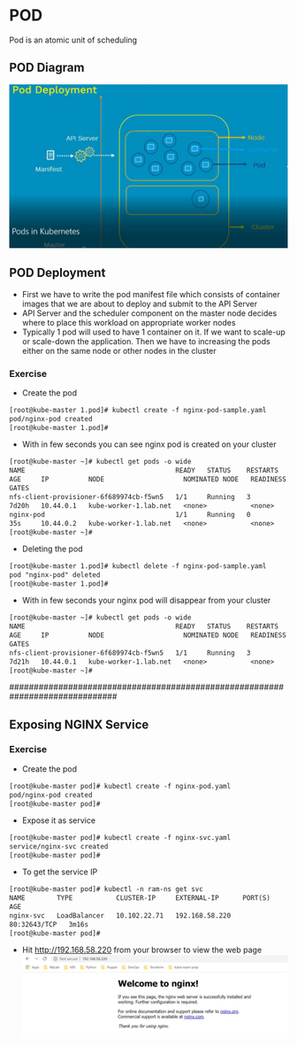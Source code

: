 # POD

Pod is an atomic unit of scheduling

## POD Diagram

![Image of POD](https://github.com/RamkumarMM/kubernetes/blob/master/images/pod.jpg)

## POD Deployment
* First we have to write the pod manifest file which consists of  container images that we are about to deploy and submit to the API Server
* API Server and the scheduler component on the master node decides where to place this workload on appropriate worker nodes
* Typically 1 pod will used to have 1 container on it. If we want to scale-up or scale-down the application. Then we have to increasing the pods either on the same node or other nodes in the cluster


### Exercise 

* Create the pod
```
[root@kube-master 1.pod]# kubectl create -f nginx-pod-sample.yaml
pod/nginx-pod created
[root@kube-master 1.pod]#
```
* With in few seconds you can see nginx pod is created on your cluster
```
[root@kube-master ~]# kubectl get pods -o wide
NAME                                      READY   STATUS    RESTARTS   AGE     IP          NODE                    NOMINATED NODE   READINESS GATES
nfs-client-provisioner-6f689974cb-f5wn5   1/1     Running   3          7d20h   10.44.0.1   kube-worker-1.lab.net   <none>           <none>
nginx-pod                                 1/1     Running   0          35s     10.44.0.2   kube-worker-1.lab.net   <none>           <none>
[root@kube-master ~]#
```

* Deleting the pod
```
[root@kube-master 1.pod]# kubectl delete -f nginx-pod-sample.yaml
pod "nginx-pod" deleted
[root@kube-master 1.pod]#
```

* With in few seconds your nginx pod will disappear from your cluster
```
[root@kube-master ~]# kubectl get pods -o wide
NAME                                      READY   STATUS    RESTARTS   AGE     IP          NODE                    NOMINATED NODE   READINESS GATES
nfs-client-provisioner-6f689974cb-f5wn5   1/1     Running   3          7d21h   10.44.0.1   kube-worker-1.lab.net   <none>           <none>
[root@kube-master ~]#
```

##############################################################################

## Exposing NGINX Service

### Exercise
* Create the pod
```
[root@kube-master pod]# kubectl create -f nginx-pod.yaml
pod/nginx-pod created
[root@kube-master pod]# 
```

* Expose it as service
```
[root@kube-master pod]# kubectl create -f nginx-svc.yaml
service/nginx-svc created
[root@kube-master pod]# 
```

* To get the service IP
```
[root@kube-master pod]# kubectl -n ram-ns get svc
NAME        TYPE           CLUSTER-IP     EXTERNAL-IP      PORT(S)        AGE
nginx-svc   LoadBalancer   10.102.22.71   192.168.58.220   80:32643/TCP   3m16s
[root@kube-master pod]#
```

* Hit http://192.168.58.220 from your browser to view the web page
![Image of POD](https://github.com/RamkumarMM/kubernetes/blob/master/images/nginx-pod-webpage.jpg)

